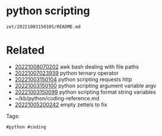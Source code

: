# python scripting

` zet/20221003150105/README.md `

# Related

- [20221008070202](/zet/20221008070202/README.md) awk bash dealing with file paths
- [20221007023939](/zet/20221007023939/README.md) python ternary operator
- [20221003150104](/zet/20221003150104/README.md) python scripting requests http
- [20221003150100](/zet/20221003150100/README.md) python scripting argument variable argv
- [20221003150099](/zet/20221003150099/README.md) python scripting format string variables
- ~/kb/python/coding-reference.md
- [20221005200242](/zet/20221005200242/README.md) empty zettels to fix

Tags:

    #python #coding 
